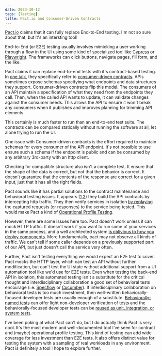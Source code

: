 ```yaml
---
date: 2023-10-12
tags: [Testing]
title: Pact.io and Consumer-Driven Contracts
---
```


[Pact.io](https://pact.io/) claims that it can fully replace End-to-End testing. 
I'm not so sure about that, but it's an intersting tool!
<!--more-->

End-to-End (or E2E) testing usually involves mimicking a user working through a flow in the UI using some kind of specialized tool like [Cypress](https://www.cypress.io/) or [Playwright](https://playwright.dev/). The frameworks can click buttons, navigate pages, fill form, and the like.

Pact claims it can replace end-to-end tests with it's contract-based testing. In [one talk](https://youtu.be/IetyhDr48RI?t=43), they specifically refer to [consumer-driven contracts](https://martinfowler.com/articles/consumerDrivenContracts.html). APIs sometimes expose schemas specifying what endpoints and data structures they support. Consumer-driven contracts flip this model. The consumers of an API maintain a specification of what they need from the endpoints they call. Then, when the called API wants to update, it can validate changes against the consumer needs. This allows the API to ensure it won't break any consumers when it publishes and improves planning for trimming API elements.

This certainly is much faster to run than an end-to-end test suite. The contracts can be compared statically without running the software at all, let alone trying to run the UI.

One issue with Consumer-driven contracts is the effort required to maintain schemas for every consumer of the API endpoint.
It's not possible to use ensure such a schema if the endpoint is public and can be consumed by any arbitrary 3rd-party with an http client.

Checking for compatible structure also isn't a complete test. It ensure that the shape of the data is correct, but not that the behavior is correct. It doesn't guarantee
that the contents of the response are correct for a given input, just that it has all the right fields.

Pact sounds like it has partial solutions to the contract maintenance and behavioral testing issues. It appears ([1](https://youtu.be/IetyhDr48RI?t=386),[2](https://pactflow.io/how-pact-works/?utm_source=ossdocs&utm_campaign=getting_started#slide-1)) they build the API contracts by intercepting http traffic. They then verify services in isolation [by replaying](https://youtu.be/IetyhDr48RI?t=434) the captured requests (or responses) to the service being tested. This would make Pact a kind of [Operational Profile Testing](https://dl.acm.org/doi/10.1145/2518106).

However, there are some issues here too. Pact doesn't work unless it can mock HTTP traffic. It doesn't work if you want to run some of your services in the same process, and a well architected system [is oblivious to how you deploy components](https://blog.cleancoder.com/uncle-bob/2014/10/01/CleanMicroserviceArchitecture.html). More fundamentally, pact may not observe all kinds of traffic. We can't tell if some caller depends on a previously supported part of our API, but just doesn't call the service very often. 

Further, Pact isn't testing everything we would expect an E2E test to cover. Pact mocks the HTTP layer, which can test an API without further modification, but can't test the UI state without additional support from a UI automation tool like we'd use for E2E tests. Even when testing the back-end API in isolation, this automated testing isn't a substitute for the critical thought and interdisciplinary collaboration a good set of behavioral tests encourage (i.e. [Specflow](https://specflow.org/) or [Cucumber](https://cucumber.io/)). If interdisciplinary collaboration on behavioral tests is too much investment, then well-written behaviorally-focused developer tests are usually enough of a substitute. [Behaviorally-named tests](../../posts/2021/2021-12-12-Gherking-Test-Names.md) can offer light non-developer verification of tests and the behaviorally-focused developer tests can be [reused as unit, integration, or system tests](../../posts/2022/2022-05-16-TestApi-and-Test-reuse-in-CSharp.md).

I've been poking at what Pact can't do, but I do actually think Pact is very cool.
It's the most modern and well-documented tool I've seen for contract and (maybe) operational profile testing.
This kind of testing can add wide coverage for less investment than E2E tests. It also offers distinct value for testing the system with a sampling of real workloads in any environment.
Pact is definitely a tool I hope to explore further.
